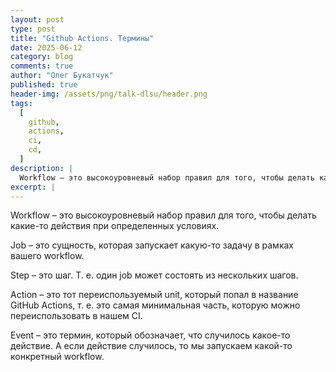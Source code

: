 ```yaml
---
layout: post
type: post
title: "Github Actions. Термины"
date: 2025-06-12
category: blog
comments: true
author: "Олег Букатчук"
published: true
header-img: /assets/png/talk-dlsu/header.png
tags:
  [
    github,
    actions,
    ci,
    cd,
  ]
description: |
  Workflow – это высокоуровневый набор правил для того, чтобы делать какие-то действия при определенных условиях.
excerpt: |
---
```


<span class="firstcharacter">W</span>orkflow – это высокоуровневый набор правил для того, чтобы делать какие-то действия при определенных условиях.

Job – это сущность, которая запускает какую-то задачу в рамках вашего workflow.

Step – это шаг. Т. е. один job может состоять из нескольких шагов.

Action – это тот переиспользуемый unit, который попал в название GitHub Actions, т. е. это самая минимальная часть, которую можно переиспользовать в нашем CI.

Event – это термин, который обозначает, что случилось какое-то действие. А если действие случилось, то мы запускаем какой-то конкретный workflow.